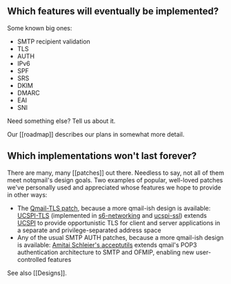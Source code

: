 ## Which features will eventually be implemented?

Some known big ones:

- SMTP recipient validation
- TLS
- AUTH
- IPv6
- SPF
- SRS
- DKIM
- DMARC
- EAI
- SNI

Need something else? Tell us about it. 

Our [[roadmap]] describes our plans in somewhat more detail.


## Which implementations won't last forever?

There are many, many [[patches]] out there. Needless to say, not all of them meet notqmail's design goals. Two examples of popular, well-loved patches we've personally used and appreciated whose features we hope to provide in other ways:

- The [Qmail-TLS patch](http://inoa.net/qmail-tls/), because a more qmail-ish design is available: [UCSPI-TLS](https://www.fehcom.de/ipnet/ucspi-ssl/man/ucspi-tls.2.html) (implemented in [s6-networking](https://skarnet.org/software/s6-networking/) and [ucspi-ssl](https://www.fehcom.de/ipnet/ucspi-ssl.html)) extends [UCSPI](https://cr.yp.to/proto/ucspi.txt) to provide opportunistic TLS for client and server applications in a separate and privilege-separated address space
- Any of the usual SMTP AUTH patches, because a more qmail-ish design is available: [Amitai Schleier's acceptutils](https://schmonz.com/qmail/acceptutils/) extends qmail's POP3 authentication architecture to SMTP and OFMIP, enabling new user-controlled features

See also [[Designs]].